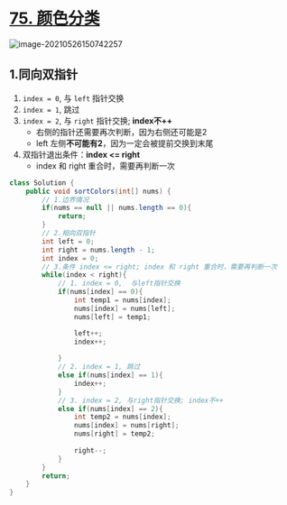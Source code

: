# [75. 颜色分类](https://leetcode-cn.com/problems/sort-colors/)

![image-20210526150742257](https://raw.githubusercontent.com/TWDH/Leetcode-From-Zero/pictures/img/image-20210526150742257.png)

## 1.同向双指针

1. `index = 0`, 与 `left` 指针交换
2. `index = 1`, 跳过
3. `index = 2`, 与 `right` 指针交换; **index不++**
   - 右侧的指针还需要再次判断，因为右侧还可能是2
   - left 左侧**不可能有2**，因为一定会被提前交换到末尾
4. 双指针退出条件：**index <= right**
   - index 和 right 重合时，需要再判断一次

```java
class Solution {
    public void sortColors(int[] nums) {
        // 1.边界情况
        if(nums == null || nums.length == 0){
            return;
        }
        // 2.相向双指针
        int left = 0;
        int right = nums.length - 1;
        int index = 0;
        // 3.条件 index <= right; index 和 right 重合时，需要再判断一次
        while(index < right){
            // 1. index = 0,  与left指针交换
            if(nums[index] == 0){
                int temp1 = nums[index];
                nums[index] = nums[left];
                nums[left] = temp1;

                left++;
                index++;
                
            }
            // 2. index = 1, 跳过
            else if(nums[index] == 1){
                index++;
            }
            // 3. index = 2, 与right指针交换; index不++
            else if(nums[index] == 2){
                int temp2 = nums[index];
                nums[index] = nums[right];
                nums[right] = temp2;
                
                right--;
            }
        }
        return;
    }
}
```




